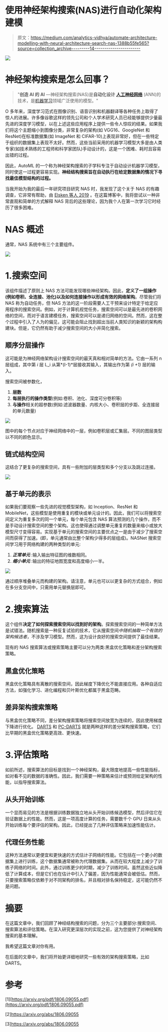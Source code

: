 # 使用神经架构搜索(NAS)进行自动化架构建模

> 原文：<https://medium.com/analytics-vidhya/automate-architecture-modelling-with-neural-architecture-search-nas-1388b55fe565?source=collection_archive---------14----------------------->

![](img/713ab33da89749ccd3ec1a6bd92bfb5c.png)

# 神经架构搜索是怎么回事？

> "**创造 AI 的 AI** —神经架构搜索(NAS)是**自动化设计** [**人工神经网络**](https://en.wikipedia.org/wiki/Artificial_neural_network) (ANN)的技术，是[机器学习](https://en.wikipedia.org/wiki/Machine_learning)领域广泛使用的模型。"

O 多年来，深度学习范式在图像识别、语音识别和机器翻译等各种任务上取得了惊人的进展。许多像谷歌这样的领先公司和个人学术研究人员已经能够提供少量最先进的深度学习模型，以在上述这些应用程序上提供一些令人惊叹的结果。如果我们将这个主题缩小到图像分类，非常复杂的架构(如 VGG16、GoogleNet 和 ResNet)在标准数据集(如 ImageNet 和 CIFAR-10)上表现非常好，但在一些特定于组织的数据集上表现不太好。然而，这些当前采用的机器学习模型大多是由人类专家(如技术熟练的工程师和科学家团队)手动设计的，这是一个困难、耗时且容易出错的过程。

因此，AutoML 的一个称为神经架构搜索的子学科专注于自动设计机器学习模型，同时使这一过程更容易实现。**神经结构搜索旨在自动执行在给定数据集的情况下寻找最佳模型结构的过程。**

当我开始为我的最后一年研究项目研究 NAS 时，我发现了这个关于 NAS 的有趣调查，它非常有帮助，由 [Elsken 等人 2019](https://arxiv.org/abs/1808.05377) 。在这篇博客中，我将尝试以一种非常直观和简单的方式解释 NAS 背后的这些理论，因为我个人在第一次学习它时经历了很多困难。

# NAS 概述

通常，NAS 系统中有三个主要组件。

![](img/b5f00ff24e8d53e65ac43ae1161a49c8.png)

# 1.搜索空间

该组件描述了原则上 NAS 方法可能发现哪些神经架构。因此，**定义了一组操作(例如卷积、全连接、池化)以及如何连接操作以形成有效的网络架构**。尽管我们将 NAS 称为自动任务，但 NAS 方法的这一阶段需要人工干预来设计特定于给定应用程序的搜索空间。例如，对于计算机视觉任务，搜索空间可以是最先进的卷积网络的空间，而对于语言建模任务，搜索空间可以是递归网络的空间。然而，这在整个过程中引入了人为的偏见，这可能会阻止找到超出当前人类知识的新颖的架构构建块。但是，它仍然有助于减少搜索空间的大小并简化搜索。

## 顺序分层操作

这可能是为神经网络架构设计搜索空间的最天真和相对简单的方法。它由一系列 n 层组成，其中第 *i* 层 L_i 从第*(I-1)*层接收其输入，其输出作为第 *(i +1)* 层的输入。

搜索空间被参数化，

1.  **层数**
2.  **每层执行的操作类型**(例如:卷积、池化、深度可分卷积等)
3.  **与操作**相关的超参数(例如:滤波器数量、内核大小、卷积层的步距、全连接层的单元数量)

![](img/dcf8492871098456c8dc733ee278aef7.png)

图中的每个节点对应于神经网络中的一层，例如卷积层或汇集层。不同的图层类型以不同的颜色显示。

## 链式结构空间

这结合了更复杂的搜索空间，具有一些附加的层类型和多个分支以及跳过连接。

![](img/d11ce25aaec6ef05982dfd51f95949f4.png)

## 基于单元的表示

如果我们要观察一些先进的视觉模型架构，如 Inception、ResNet 和 MobileNet，这些模型是使用重复的模块或单元设计的。因此，我们可以将搜索空间定义为重复多次的同一个单元，每个单元包含 NAS 算法预测的几个操作，而不是手动设计搜索空间的整个架构。这也使得通过调整单元重复的数量来缩小或放大模型尺寸变得容易。实现基于单元的搜索空间的主要优点之一是由于减少了搜索空间而获得了加速。(即，单元通常由比整个架构少得多的层组成)。NASNet 搜索空间学习用于网络构建的两种类型的单元:

1.  ***正常单元*** :输入输出特征图的维数相同。
2.  ***缩小单元*** :输出的特征地图宽度和高度缩小一半。

![](img/3e0de1ee90cdc58f81c58ec137db6c26.png)

通过顺序堆叠单元而构建的架构。请注意，单元也可以以更复杂的方式组合，例如在多分支空间中，只需用单元替换层即可。

# 2.搜索算法

这个组件**决定了如何探索搜索空间以找到好的架构**。探索搜索空间的一种简单方法是试错法。随机搜索是一种反复试验的技术，它从搜索空间*中随机抽取一个有效的架构候选者*，不涉及学习模型。然而，这为设计良好的搜索空间提供了最佳结果。

现有的 NAS 搜索算法或搜索策略主要可以分为两类:黑盒优化策略和差分架构搜索策略。

## 黑盒优化策略

黑盒优化策略具有离散的搜索空间，因此梯度下降优化不能直接应用。各种自适应方法，如强化学习、进化编程和贝叶斯优化都属于黑盒范畴。

## 差异架构搜索策略

与黑盒优化策略不同，差分架构搜索策略将搜索空间放宽为连续的，因此使用梯度下降进行优化。 [DARTS](https://arxiv.org/pdf/1806.09055.pdf) 和 [PC-DARTS](https://arxiv.org/abs/1907.05737) 就是两种这样的差分架构搜索策略，它们比早期的黑盒优化策略更高效、更快速。

# 3.评估策略

如前所述，搜索算法的目标是找到一个神经架构，最大限度地提高一些性能指标，如对看不见的数据的准确性。因此，我们需要一种策略来估计或预测给定架构的性能，以指导搜索算法。

## 从头开始训练

一个显而易见的方法是根据训练数据独立地从头开始训练候选模型，然后评估它在验证数据上的性能。然而，这是一项高度计算的任务，需要数千个 GPU 日来从头开始训练每个要评估的架构。因此，已经提出了几种评估策略来加速性能估计。

## 代理任务性能

这种方法通常以更便宜和更快速的方式估计子网络的性能。它包括在一个更小的数据集上进行训练，这个数据集通常被称为代理数据集。从而在较大程度上减少了训练子网络的时间。此外，通过训练更少的时期，减少了训练时间。虽然这些近似降低了计算成本，但是它们也在估计中引入了偏差，因为性能通常会被低估。然而，只要搜索策略仅依赖于对不同架构的排名，并且相对排名保持稳定，这可能仍然不是问题。

# 摘要

在这篇文章中，我们回顾了神经结构搜索的问题，分为三个主要部分:搜索空间、搜索算法和评估策略。在深入研究更深层次的实现之前，这为您提供了对神经架构搜索的基本理解。

我希望这篇文章对你有用。

在后面的文章中，我们将开始更详细地研究一些有效的架构搜索策略，比如 DARTS。

# 参考

[1][https://arxiv.org/pdf/1806.09055.pdf](https://arxiv.org/pdf/1806.09055.pdf)

[2]https://arxiv.org/abs/1806.09055

[3]https://arxiv.org/abs/1806.09055